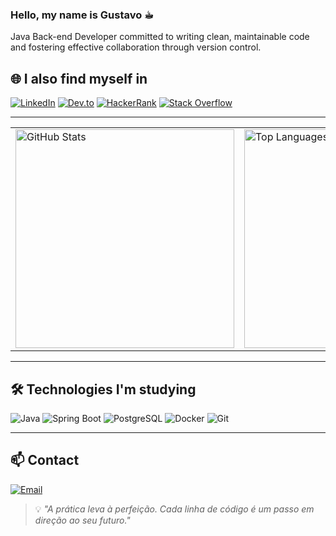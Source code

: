 
### Hello, my name is Gustavo ☕︎

Java Back-end Developer committed to writing clean, maintainable code and fostering effective collaboration through version control.

## 🌐 I also find myself in
[![LinkedIn](https://img.shields.io/badge/LinkedIn-blue?style=flat&logo=linkedin)](https://www.linkedin.com/in/gustavo-bueno-18441236b/) 
[![Dev.to](https://img.shields.io/badge/Dev.to-000000?style=flat&logo=dev.to&logoColor=white)](https://dev.to/gwynharty) 
[![HackerRank](https://img.shields.io/badge/HackerRank-2EC866?style=flat&logo=hackerrank&logoColor=white)](https://www.hackerrank.com/profile/gustavobs772) 
[![Stack Overflow](https://img.shields.io/badge/StackOverflow-F58025?style=flat&logo=stackoverflow&logoColor=white)](https://stackoverflow.com/questions?newreg=4f6c75b072fc4040bee92336ccf9f2c5)

---

<table>
  <tr>
    <td>
      <img src="https://github-readme-stats.vercel.app/api?username=GwynHarty&show_icons=true&theme=gruvbox&card_width=350&border_radius=10" alt="GitHub Stats" width="350"/>
    </td>
    <td>
      <img src="https://github-readme-stats.vercel.app/api/top-langs/?username=GwynHarty&layout=compact&theme=gruvbox&card_width=350&border_radius=10" alt="Top Languages" width="350"/>
    </td>
  </tr>
</table>

---

## 🛠️ Technologies I'm studying
![Java](https://img.shields.io/badge/Java-ED8B00?style=for-the-badge&logo=java&logoColor=white)
![Spring Boot](https://img.shields.io/badge/SpringBoot-6DB33F?style=for-the-badge&logo=spring&logoColor=white)
![PostgreSQL](https://img.shields.io/badge/PostgreSQL-316192?style=for-the-badge&logo=postgresql&logoColor=white)
![Docker](https://img.shields.io/badge/Docker-0db7ed?style=for-the-badge&logo=docker&logoColor=white)
![Git](https://img.shields.io/badge/Git-F05032?style=for-the-badge&logo=git&logoColor=white)

---
## 📫 Contact
[![Email](https://img.shields.io/badge/Email-D14836?style=for-the-badge&logo=gmail&logoColor=white)](mailto:gustavobs772@gmail.com)

> 💡 *"A prática leva à perfeição. Cada linha de código é um passo em direção ao seu futuro."*
